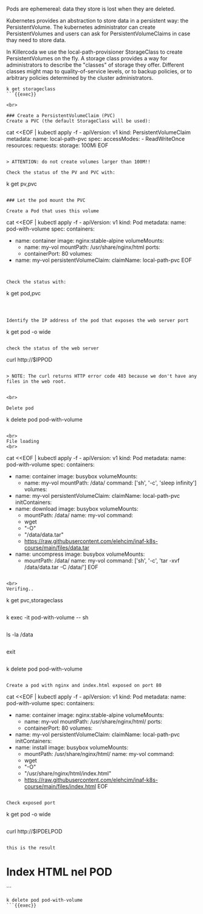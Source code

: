 Pods are ephemereal: data they store is lost when they are deleted.

Kubernetes provides an abstraction to store data in a persistent way: the PersistentVolume.
The kubernetes administrator can create PersistentVolumes and users can ask for PersistentVolumeClaims in case thay need to store data.

In Killercoda we use the local-path-provisioner StorageClass to create PersistentVolumes on the fly.
A storage class provides a way for administrators to describe the "classes" of storage they offer.
Different classes might map to quality-of-service levels, or to backup policies, or to arbitrary policies determined by the cluster administrators.

```
k get storageclass
```{{exec}}

<br>

### Create a PersistentVolumeClaim (PVC)
Create a PVC (the default StorageClass will be used):

```
cat <<EOF | kubectl apply -f -
apiVersion: v1
kind: PersistentVolumeClaim
metadata:
  name: local-path-pvc
spec:
  accessModes:
    - ReadWriteOnce
  resources:
    requests:
      storage: 100Mi
EOF
```{{exec}}

> ATTENTION: do not create volumes larger than 100M!!

Check the status of the PV and PVC with:
```
k get pv,pvc
```{{exec}}

### Let the pod mount the PVC

Create a Pod that uses this volume

```
cat <<EOF | kubectl apply -f -
apiVersion: v1
kind: Pod
metadata:
  name: pod-with-volume
spec:
  containers:
  - name: container
    image: nginx:stable-alpine
    volumeMounts:
    - name: my-vol
      mountPath: /usr/share/nginx/html
    ports:
    - containerPort: 80
  volumes:
  - name: my-vol
    persistentVolumeClaim:
      claimName: local-path-pvc
EOF
```{{exec}}


Check the status with:

```
k get pod,pvc
```{{exec}}



Identify the IP address of the pod that exposes the web server port

```
k get pod -o wide
```{{exec}}

check the status of the web server

```
curl http://$IPPOD
```

> NOTE: The curl returns HTTP error code 403 because we don't have any files in the web root.
 

<br>

Delete pod

```
k delete pod pod-with-volume
```{{exec}}

<br>
File loading
<br>

```
cat <<EOF | kubectl apply -f -
apiVersion: v1
kind: Pod
metadata:
  name: pod-with-volume
spec:
  containers:
  - name: container
    image: busybox
    volumeMounts:
    - name: my-vol
      mountPath: /data/
    command: ['sh', '-c', 'sleep infinity']
  volumes:
  - name: my-vol
    persistentVolumeClaim:
      claimName: local-path-pvc
  initContainers:
  - name: download
    image: busybox
    volumeMounts:
    - mountPath: /data/
      name: my-vol
    command:
    - wget
    - "-O"
    - "/data/data.tar"
    - https://raw.githubusercontent.com/elehcim/inaf-k8s-course/main/files/data.tar
  - name: uncompress
    image: busybox
    volumeMounts:
    - mountPath: /data/
      name: my-vol
    command: ['sh', '-c', 'tar -xvf /data/data.tar -C /data/']
EOF
```{{exec}}

<br>
Verifing..

```
k get pvc,storageclass
```{{exec}}

```
k exec -it pod-with-volume -- sh
```{{exec}}

```
ls -la /data
```{{exec}}

```
exit
```{{exec}}

```
k delete pod pod-with-volume
```{{exec}}

Create a pod with nginx and index.html exposed on port 80

```
cat <<EOF | kubectl apply -f -
apiVersion: v1
kind: Pod
metadata:
  name: pod-with-volume
spec:
  containers:
  - name: container
    image: nginx:stable-alpine
    volumeMounts:
    - name: my-vol
      mountPath: /usr/share/nginx/html/
    ports:
    - containerPort: 80
  volumes:
  - name: my-vol
    persistentVolumeClaim:
      claimName: local-path-pvc
  initContainers:
  - name: install
    image: busybox
    volumeMounts:
    - mountPath: /usr/share/nginx/html/
      name: my-vol
    command:
    - wget
    - "-O"
    - "/usr/share/nginx/html/index.html"
    - https://raw.githubusercontent.com/elehcim/inaf-k8s-course/main/files/index.html
EOF
```{{exec}}

Check exposed port

```
k get pod -o wide
```{{exec}}

```
curl http://$IPDELPOD
```

this is the result

```
<html>
	<body>
		<h1>Index HTML nel POD</h1>
	</body>
</html>
```

```
k delete pod pod-with-volume
```{{exec}}
